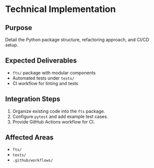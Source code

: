 # Technical Implementation

## Purpose
Detail the Python package structure, refactoring approach, and CI/CD setup.

## Expected Deliverables
- `fts/` package with modular components
- Automated tests under `tests/`
- CI workflow for linting and tests

## Integration Steps
1. Organize existing code into the `fts` package.
2. Configure `pytest` and add example test cases.
3. Provide GitHub Actions workflow for CI.

## Affected Areas
- `fts/`
- `tests/`
- `.github/workflows/`
